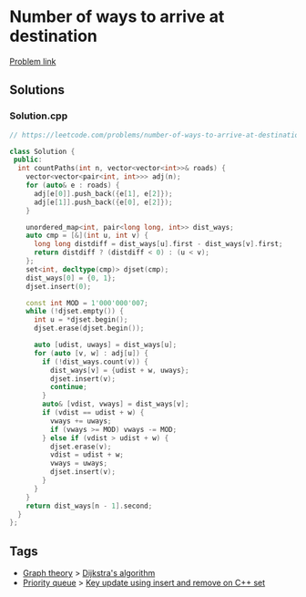 # Number of ways to arrive at destination

[Problem link](https://leetcode.com/problems/number-of-ways-to-arrive-at-destination)

## Solutions


### Solution.cpp
```cpp
// https://leetcode.com/problems/number-of-ways-to-arrive-at-destination

class Solution {
 public:
  int countPaths(int n, vector<vector<int>>& roads) {
    vector<vector<pair<int, int>>> adj(n);
    for (auto& e : roads) {
      adj[e[0]].push_back({e[1], e[2]});
      adj[e[1]].push_back({e[0], e[2]});
    }

    unordered_map<int, pair<long long, int>> dist_ways;
    auto cmp = [&](int u, int v) {
      long long distdiff = dist_ways[u].first - dist_ways[v].first;
      return distdiff ? (distdiff < 0) : (u < v);
    };
    set<int, decltype(cmp)> djset(cmp);
    dist_ways[0] = {0, 1};
    djset.insert(0);

    const int MOD = 1'000'000'007;
    while (!djset.empty()) {
      int u = *djset.begin();
      djset.erase(djset.begin());

      auto [udist, uways] = dist_ways[u];
      for (auto [v, w] : adj[u]) {
        if (!dist_ways.count(v)) {
          dist_ways[v] = {udist + w, uways};
          djset.insert(v);
          continue;
        }
        auto& [vdist, vways] = dist_ways[v];
        if (vdist == udist + w) {
          vways += uways;
          if (vways >= MOD) vways -= MOD;
        } else if (vdist > udist + w) {
          djset.erase(v);
          vdist = udist + w;
          vways = uways;
          djset.insert(v);
        }
      }
    }
    return dist_ways[n - 1].second;
  }
};
```
## Tags

* [Graph theory](/README.md#Graph_theory) > [Dijkstra's algorithm](/README.md#Graph_theory-Dijkstra_s_algorithm)
* [Priority queue](/README.md#Priority_queue) > [Key update using insert and remove on C++ set](/README.md#Priority_queue-Key_update_using_insert_and_remove_on_C___set)
